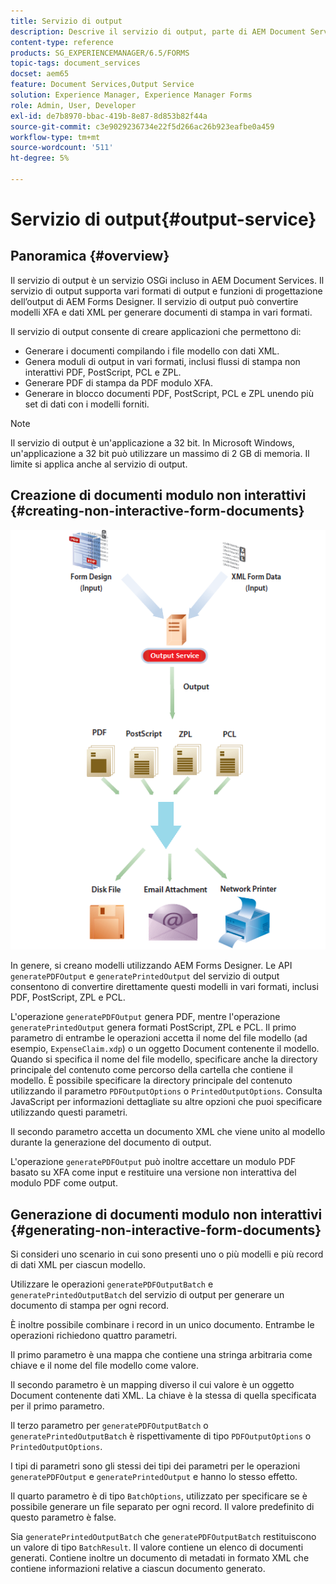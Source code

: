 ```yaml
---
title: Servizio di output
description: Descrive il servizio di output, parte di AEM Document Services
content-type: reference
products: SG_EXPERIENCEMANAGER/6.5/FORMS
topic-tags: document_services
docset: aem65
feature: Document Services,Output Service
solution: Experience Manager, Experience Manager Forms
role: Admin, User, Developer
exl-id: de7b8970-bbac-419b-8e87-8d853b82f44a
source-git-commit: c3e9029236734e22f5d266ac26b923eafbe0a459
workflow-type: tm+mt
source-wordcount: '511'
ht-degree: 5%

---
```


# Servizio di output{#output-service}

## Panoramica {#overview}

Il servizio di output è un servizio OSGi incluso in AEM Document Services. Il servizio di output supporta vari formati di output e funzioni di progettazione dell’output di AEM Forms Designer. Il servizio di output può convertire modelli XFA e dati XML per generare documenti di stampa in vari formati.

Il servizio di output consente di creare applicazioni che permettono di:

* Generare i documenti compilando i file modello con dati XML.
* Genera moduli di output in vari formati, inclusi flussi di stampa non interattivi PDF, PostScript, PCL e ZPL.
* Generare PDF di stampa da PDF modulo XFA.
* Generare in blocco documenti PDF, PostScript, PCL e ZPL unendo più set di dati con i modelli forniti.

>[!NOTE]
>
>Il servizio di output è un&#39;applicazione a 32 bit. In Microsoft Windows, un&#39;applicazione a 32 bit può utilizzare un massimo di 2 GB di memoria. Il limite si applica anche al servizio di output.

## Creazione di documenti modulo non interattivi {#creating-non-interactive-form-documents}

![usingoutput_modified](assets/usingoutput_modified.png)

In genere, si creano modelli utilizzando AEM Forms Designer. Le API `generatePDFOutput` e `generatePrintedOutput` del servizio di output consentono di convertire direttamente questi modelli in vari formati, inclusi PDF, PostScript, ZPL e PCL.

L&#39;operazione `generatePDFOutput` genera PDF, mentre l&#39;operazione `generatePrintedOutput` genera formati PostScript, ZPL e PCL. Il primo parametro di entrambe le operazioni accetta il nome del file modello (ad esempio, `ExpenseClaim.xdp`) o un oggetto Document contenente il modello. Quando si specifica il nome del file modello, specificare anche la directory principale del contenuto come percorso della cartella che contiene il modello. È possibile specificare la directory principale del contenuto utilizzando il parametro `PDFOutputOptions` o `PrintedOutputOptions`. Consulta JavaScript per informazioni dettagliate su altre opzioni che puoi specificare utilizzando questi parametri.

Il secondo parametro accetta un documento XML che viene unito al modello durante la generazione del documento di output.

L&#39;operazione `generatePDFOutput` può inoltre accettare un modulo PDF basato su XFA come input e restituire una versione non interattiva del modulo PDF come output.

## Generazione di documenti modulo non interattivi {#generating-non-interactive-form-documents}

Si consideri uno scenario in cui sono presenti uno o più modelli e più record di dati XML per ciascun modello.

Utilizzare le operazioni `generatePDFOutputBatch` e `generatePrintedOutputBatch` del servizio di output per generare un documento di stampa per ogni record.

È inoltre possibile combinare i record in un unico documento. Entrambe le operazioni richiedono quattro parametri.

Il primo parametro è una mappa che contiene una stringa arbitraria come chiave e il nome del file modello come valore.

Il secondo parametro è un mapping diverso il cui valore è un oggetto Document contenente dati XML. La chiave è la stessa di quella specificata per il primo parametro.

Il terzo parametro per `generatePDFOutputBatch` o `generatePrintedOutputBatch` è rispettivamente di tipo `PDFOutputOptions` o `PrintedOutputOptions`.

I tipi di parametri sono gli stessi dei tipi dei parametri per le operazioni `generatePDFOutput` e `generatePrintedOutput` e hanno lo stesso effetto.

Il quarto parametro è di tipo `BatchOptions`, utilizzato per specificare se è possibile generare un file separato per ogni record. Il valore predefinito di questo parametro è false.

Sia `generatePrintedOutputBatch` che `generatePDFOutputBatch` restituiscono un valore di tipo `BatchResult`. Il valore contiene un elenco di documenti generati. Contiene inoltre un documento di metadati in formato XML che contiene informazioni relative a ciascun documento generato.
